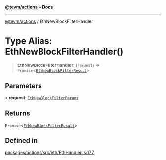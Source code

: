 [**@tevm/actions**](../README.md) • **Docs**

***

[@tevm/actions](../globals.md) / EthNewBlockFilterHandler

# Type Alias: EthNewBlockFilterHandler()

> **EthNewBlockFilterHandler**: (`request`) => `Promise`\<[`EthNewBlockFilterResult`](EthNewBlockFilterResult.md)\>

## Parameters

• **request**: [`EthNewBlockFilterParams`](EthNewBlockFilterParams.md)

## Returns

`Promise`\<[`EthNewBlockFilterResult`](EthNewBlockFilterResult.md)\>

## Defined in

[packages/actions/src/eth/EthHandler.ts:177](https://github.com/qbzzt/tevm-monorepo/blob/main/packages/actions/src/eth/EthHandler.ts#L177)
